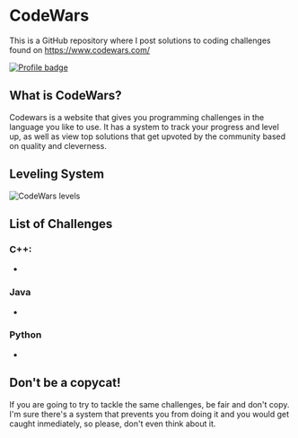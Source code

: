 # CodeWars
This is a GitHub repository where I post solutions to coding challenges found on https://www.codewars.com/

[![Profile badge](https://www.codewars.com/users/danny-b-lee/badges/large?logo=false)](https://www.codewars.com/users/danny-b-lee)

## What is CodeWars?

Codewars is a website that gives you programming challenges in the language you like to use. It has a system to track
your progress and level up, as well as view top solutions that get upvoted by the community based on quality and cleverness.

## Leveling System

![CodeWars levels](https://i.imgur.com/Vm77XMv.png)

## List of Challenges

### C++:

* 

### Java

* 

### Python

* 

## Don't be a copycat!

If you are going to try to tackle the same challenges, be fair and don't copy.
I'm sure there's a system that prevents you from doing it and you would get
caught inmediately, so please, don't even think about it.
